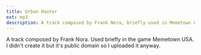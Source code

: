 ```yaml
---
title: Urban Hooter
ext: mp3
description: A track composed by Frank Nora, briefly used in Memetown USA and available under the public domain.
---
```

A track composed by Frank Nora. Used briefly in the game Memetown USA. I didn't create it but it's public domain so I uploaded it anyway.